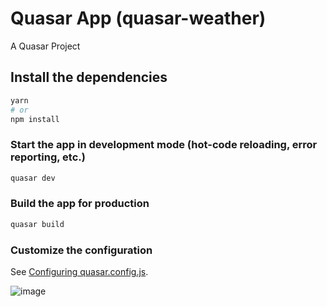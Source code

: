 # Quasar App (quasar-weather)

A Quasar Project

## Install the dependencies
```bash
yarn
# or
npm install
```

### Start the app in development mode (hot-code reloading, error reporting, etc.)
```bash
quasar dev
```


### Build the app for production
```bash
quasar build
```

### Customize the configuration
See [Configuring quasar.config.js](https://v2.quasar.dev/quasar-cli-vite/quasar-config-js).


![image](https://github.com/stkuo600/quasar-weather/assets/12514590/47ec4698-c477-4e3a-a2aa-d4821136c63a)
